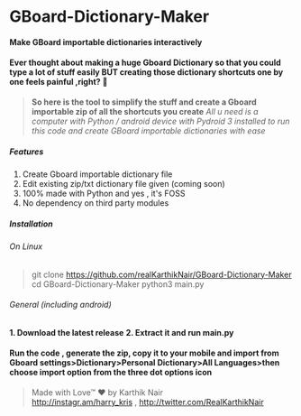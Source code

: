 # GBoard-Dictionary-Maker

#### Make GBoard importable dictionaries interactively

#### Ever thought about making a huge Gboard Dictionary so that you could type a lot of stuff easily BUT creating those dictionary shortcuts one by one feels painful ,right? 🤔 
> **So here is the tool to simplify the stuff and create a Gboard importable zip of all the shortcuts you create**
> *All u need is a computer with Python / android device with Pydroid 3 installed to run this code and create GBoard importable dictionaries with ease*

##### **Features**
 1. Create Gboard importable dictionary file
 2. Edit existing zip/txt dictionary file given (coming soon)
 3. 100% made with Python and yes , it's FOSS
 4. No dependency on third party modules


##### **Installation**
###### On Linux
>git clone https://github.com/realKarthikNair/GBoard-Dictionary-Maker
>cd GBoard-Dictionary-Maker
>python3 main.py

###### General (including android)
 **1. Download the latest release**
 **2. Extract it and run main.py**


#### **Run the code , generate the zip, copy it to your mobile and import from Gboard settings>Dictionary>Personal Dictionary>All Languages>then choose import option from the three dot options icon**

>Made with Love™ ❤️
>by Karthik Nair \
>http://instagr.am/harry_kris , http://twitter.com/RealKarthikNair

